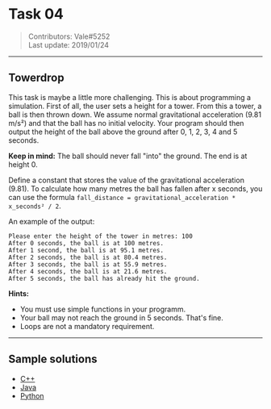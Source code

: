# Task 04

> Contributors: Vale#5252  
> Last update: 2019/01/24

---

## Towerdrop

This task is maybe a little more challenging. This is about programming a simulation. First of all, the user sets a height for a tower. From this a tower, a ball is then thrown down. We assume normal gravitational acceleration (9.81 m/s²) and that the ball has no initial velocity. Your program should
then output the height of the ball above the ground after 0, 1, 2, 3, 4 and 5 seconds.

**Keep in mind:** The ball should never fall "into" the ground. The end is at height 0.

Define a constant that stores the value of the gravitational acceleration (9.81).
To calculate how many metres the ball has fallen after x seconds, you can use the formula
`fall_distance = gravitational_acceleration * x_seconds² / 2`.

An example of the output:

```
Please enter the height of the tower in metres: 100
After 0 seconds, the ball is at 100 metres.
After 1 second, the ball is at 95.1 metres.
After 2 seconds, the ball is at 80.4 metres.
After 3 seconds, the ball is at 55.9 metres.
After 4 seconds, the ball is at 21.6 metres.
After 5 seconds, the ball has already hit the ground.
```

**Hints:**

-   You must use simple functions in your programm.
-   Your ball may not reach the ground in 5 seconds. That's fine.
-   Loops are not a mandatory requirement.

---

## Sample solutions

-   [C++](solutions/cpp/towerdrop.cpp)
-   [Java](solutions/java/TowerDrop.java)
-   [Python](solutions/python/towerdrop.py)
